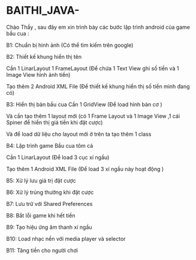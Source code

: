 # BAITHI_JAVA-
Chào Thầy , sau đây em xin trình bày các bước lập trình android của game bầu cua :

B1: Chuẩn bị hình ảnh (Có thể tìm kiếm trên google)

B2: Thiết kế khung hiển thị tên

Cần 1 LinarLayout
1 FrameLayout (Để chứa 1 Text View ghi số tiền và 1 Image View hình ảnh tiền)

Tạo thêm 2 Android XML File (Để thiết kế khung hiển thị số tiền mình đang có)

B3: Hiển thị bàn bầu cua
Cần 1 GridView (Để load hình bàn cơ ) 

Và cần tạo thêm 1 layout mới (có 1 Frame Layout và 1 Image View ,1 cái Spiner để hiển thị giá tiền khi đặt cược)

Và để load dữ liệu cho layout mới ở trên ta tạo thêm 1 class 

B4: Lập trình game Bầu cua tôm cá

Cần 1 LinarLayout (Để load 3 cục xí ngầu)

Tạo thêm 1 Android XML File (Để load 3 xí ngầu này hoạt động )

B5: Xử lý lưu giá trị đặt cược

B6: Xử lý trúng thưởng khi đặt cược

B7: Lưu trữ với Shared Preferences

B8: Bắt lỗi game khi hết tiền 

B9: Tạo hiệu ứng âm thanh xí ngầu

B10: Load nhạc nền với media player và selector

B11: Tăng tiền cho người chơi 
